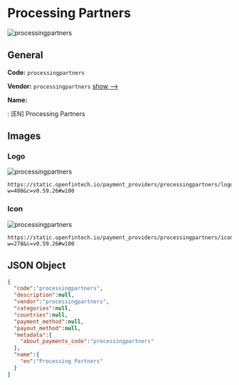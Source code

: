 
# Processing Partners 
![processingpartners](https://static.openfintech.io/payment_providers/processingpartners/logo.svg?w=400&c=v0.59.26#w100)  

## General 
 
**Code:** `processingpartners` 
 
**Vendor:** `processingpartners` [show -->](/vendors/processingpartners/) 
 
**Name:** 
 
:	[EN] Processing Partners 
 

## Images 

### Logo 
 
![processingpartners](https://static.openfintech.io/payment_providers/processingpartners/logo.svg?w=400&c=v0.59.26#w100)  

```
https://static.openfintech.io/payment_providers/processingpartners/logo.svg?w=400&c=v0.59.26#w100
```  

### Icon 
 
![processingpartners](https://static.openfintech.io/payment_providers/processingpartners/icon.svg?w=278&c=v0.59.26#w100)  

```
https://static.openfintech.io/payment_providers/processingpartners/icon.svg?w=278&c=v0.59.26#w100
```  

## JSON Object 

```json
{
  "code":"processingpartners",
  "description":null,
  "vendor":"processingpartners",
  "categories":null,
  "countries":null,
  "payment_method":null,
  "payout_method":null,
  "metadata":{
    "about_payments_code":"processingpartners"
  },
  "name":{
    "en":"Processing Partners"
  }
}
```  
